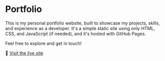# Portfolio

This is my personal portfolio website, built to showcase my projects, skills, and experience as a developer. It's a simple static site using only HTML, CSS, and JavaScript (if needed), and it's hosted with GitHub Pages.

Feel free to explore and get in touch!

🔗 [Visit the live site](https://yoelferreyra.github.io/Portfolio)
